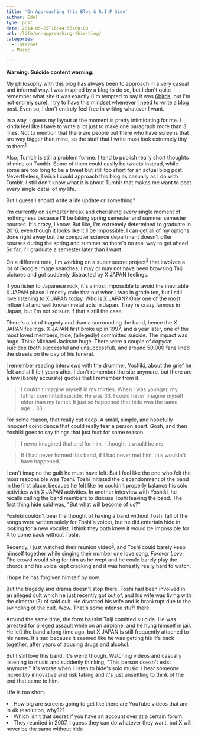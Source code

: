 ```yaml
---
title: 'On Approaching this Blog & R.I.P hide'
author: Edel
type: post
date: 2014-05-25T16:44:53+00:00
url: /life/on-approaching-this-blog/
categories:
  - Internet
  - Music

---
```

**Warning: Suicide content warning.**

My philosophy with this blog has always been to approach in a very casual and informal way. I was inspired by a blog to do so, but I don't quite remember what site it was exactly (I'm tempted to say it was [6birds][1], but I'm not entirely sure). I try to have this mindset whenever I need to write a blog post. Even so, I don't entirely feel free in writing whatever I want.

In a way, I guess my layout at the moment is pretty intimidating for me. I kinda feel like I have to write a lot just to make one paragraph more than 3 lines. Not to mention that there are people out there who have screens that are way bigger than mine, so the stuff that I write must look extremely tiny to them<sup class="footnote"><a href="#foot_ajs-fn-id_1-786" id="back_ajs-fn-id_1-786">1</a></sup>.

Also, Tumblr is still a problem for me. I tend to publish really short thoughts of mine on Tumblr. Some of them could easily be tweets instead, while some are too long to be a tweet but still too short for an actual blog post. Nevertheless, I wish I could approach this blog as casually as I do with Tumblr. I still don't know what it is about Tumblr that makes me want to post every single detail of my life.

But I guess I should write a life update or something?

I'm currently on semester break and cherishing every single moment of nothingness because I'll be taking spring semester and summer semester courses. It's crazy, I know. But like, I'm extremely determined to graduate in 2016, even though it looks like it'll be impossible. I can get all of my options done right away but the computer science department doesn't offer courses during the spring and summer so there's no real way to get ahead. So far, I'll graduate a semester later than I want.

On a different note, I'm working on a super secret project<sup class="footnote"><a href="#foot_ajs-fn-id_2-786" id="back_ajs-fn-id_2-786">2</a></sup> that involves a lot of Google Image searches. I may or may not have been browsing Taiji pictures and got suddenly distracted by X JAPAN feelings.

If you listen to Japanese rock, it's almost impossible to avoid the inevitable X JAPAN phase. I mostly rode that out when I was in grade ten, but I still love listening to X JAPAN today. Who is X JAPAN? Only one of the most influential and well known metal acts in Japan. They're crazy famous in Japan, but I'm not so sure if that's still the case.

There's a lot of tragedy and drama surrounding the band, hence the X JAPAN feelings. X JAPAN first broke up in 1997, and a year later, one of the most loved members, hide, (allegedly) committed suicide. The impact was huge. Think Michael Jackson huge. There were a couple of copycat suicides (both successful and unsuccessful), and around 50,000 fans lined the streets on the day of his funeral.

I remember reading interviews with the drummer, Yoshiki, about the grief he felt and still felt years after. I don't remember the site anymore, but there are a few (barely accurate) quotes that I remember from it. 

> I couldn't imagine myself in my thirties. When I was younger, my father committed suicide. He was 33. I could never imagine myself older than my father. It just so happened that hide was the same age... 33.

For some reason, that really cut deep. A small, simple, and hopefully innocent coincidence that could really tear a person apart. Gosh, and then Yoshiki goes to say things that just hurt for some reason.

> I never imagined that end for him, I thought it would be me.

> If I had never formed this band, if I had never met him, this wouldn't have happened.

I can't imagine the guilt he must have felt. But I feel like the one who felt the most responsible was Toshi. Toshi initiated the disbandonment of the band in the first place, because he felt like he couldn't properly balance his solo activities with X JAPAN activities. In another interview with Yoshiki, he recalls calling the band members to discuss Toshi leaving the band. The first thing hide said was, "But what will become of us?"

Yoshiki couldn't bear the thought of having a band without Toshi (all of the songs were written solely for Toshi's voice), but he did entertain hide in looking for a new vocalist. I think they both knew it would be impossible for X to come back without Toshi.

Recently, I just watched their reunion video<sup class="footnote"><a href="#foot_ajs-fn-id_3-786" id="back_ajs-fn-id_3-786">3</a></sup>, and Toshi could barely keep himself together while singing their number one love song, _Forever Love_. The crowd would sing for him as he wept and he could barely play the chords and his voice kept cracking and it was honestly really hard to watch.

I hope he has forgiven himself by now.

But the tragedy and drama doesn't stop there. Toshi had been involved in an alleged cult which he just recently got out of, and his wife was living with the director (?) of said cult. He divorced his wife and is brankrupt due to the swindling of the cult. Wow. That's some intense stuff there.

Around the same time, the form bassist Taiji comitted suicide. He was arrested for alleged assault while on an airplane, and he hung himself in jail. He left the band a long time ago, but X JAPAN is still frequently attached to his name. It's sad because it seemed like he was getting his life back together, after years of abusing drugs and alcohol.

But I still love this band. It's weird though. Watching videos and casually listening to music and suddenly thinking, "This person doesn't exist anymore." It's worse when I listen to hide's solo music. I hear someone incredibly innovative and risk taking and it's just unsettling to think of the end that came to him.

Life is too short.


  <li>
    <a id="foot_ajs-fn-id_1-786"></a>How big are screens going to get like there are YouTube videos that are in 4k resolution, why???&nbsp;&nbsp;<a class="ajs-back-link" href="#back_ajs-fn-id_1-786"></a>
  </li>
  <li>
    <a id="foot_ajs-fn-id_2-786"></a>Which isn't that secret if you have an account over at a certain forum.&nbsp;&nbsp;<a class="ajs-back-link" href="#back_ajs-fn-id_2-786"></a>
  </li>
  <li>
    <a id="foot_ajs-fn-id_3-786"></a>They reunited in 2007. I guess they can do whatever they want, but X will never be the same without hide&nbsp;&nbsp;<a class="ajs-back-link" href="#back_ajs-fn-id_3-786"></a>
  </li>


<div id="ajs-fn-id_1-786" style="display:none;margin:0;" class="ajs-footnote-popup">
  <div>
    How big are screens going to get like there are YouTube videos that are in 4k resolution, why???
  </div>
</div>

<div id="ajs-fn-id_2-786" style="display:none;margin:0;" class="ajs-footnote-popup">
  <div>
    Which isn't that secret if you have an account over at a certain forum.
  </div>
</div>

<div id="ajs-fn-id_3-786" style="display:none;margin:0;" class="ajs-footnote-popup">
  <div>
    They reunited in 2007. I guess they can do whatever they want, but X will never be the same without hide
  </div>
</div>

 [1]: http://6birds.net